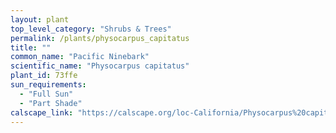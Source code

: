 ```yaml
---
layout: plant                                                              
top_level_category: "Shrubs & Trees"
permalink: /plants/physocarpus_capitatus
title: ""
common_name: "Pacific Ninebark"
scientific_name: "Physocarpus capitatus"
plant_id: 73ffe
sun_requirements:
  - "Full Sun"
  - "Part Shade"
calscape_link: "https://calscape.org/loc-California/Physocarpus%20capitatus(%20)"
---
```


